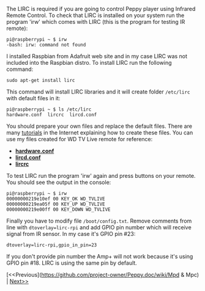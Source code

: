 The LIRC is required if you are going to control Peppy player using Infrared Remote Control. To check that LIRC is installed on your system run the program 'irw' which comes with LIRC (this is the program for testing IR remote):
```
pi@raspberrypi ~ $ irw
-bash: irw: command not found
```
I installed Raspbian from Adafruit web site and in my case LIRC was not included into the Raspbian distro. To install LIRC run the following command:
```
sudo apt-get install lirc
``` 
This command will install LIRC libraries and it will create folder ```/etc/lirc``` with default files in it:
```
pi@raspberrypi ~ $ ls /etc/lirc
hardware.conf  lircrc  lircd.conf
```
You should prepare your own files and replace the default files. There are many [tutorials](http://alexba.in/blog/2013/01/06/setting-up-lirc-on-the-raspberrypi/) in the Internet explaining how to create these files. You can use my files created for WD TV Live remote for reference:

* [**hardware.conf**](https://github.com/project-owner/Peppy.doc/blob/master/files/hardware.conf)
* [**lircd.conf**](https://github.com/project-owner/Peppy.doc/blob/master/files/lircd.conf)
* [**lircrc**](https://github.com/project-owner/Peppy.doc/blob/master/files/lircrc)

To test LIRC run the program 'irw' again and press buttons on your remote. You should see the output in the console:
```
pi@raspberrypi ~ $ irw
00000000219e10ef 00 KEY_OK WD_TVLIVE
00000000219ea05f 00 KEY_UP WD_TVLIVE
00000000219e00ff 00 KEY_DOWN WD_TVLIVE
```
Finally you have to modify file ```/boot/config.txt```. Remove comments from line with ```dtoverlay=lirc-rpi``` and add GPIO pin number which will receive signal from IR sensor. In my case it's GPIO pin #23:
```
dtoverlay=lirc-rpi,gpio_in_pin=23
```
If you don't provide pin number the Amp+ will not work because it's using GPIO pin #18. LIRC is using the same pin by default. 

[<<Previous](https://github.com/project-owner/Peppy.doc/wiki/Mpd & Mpc) | [Next>>](https://github.com/project-owner/Peppy.doc/wiki/Pylirc)